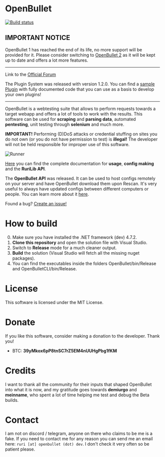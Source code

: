 # OpenBullet
[![Build status](https://ci.appveyor.com/api/projects/status/ubdcnn38uanaoqic?svg=true)](https://ci.appveyor.com/project/openbullet/openbullet)

## IMPORTANT NOTICE

OpenBullet 1 has reached the end of its life, no more support will be provided for it. Please consider switching to [OpenBullet 2](https://github.com/openbullet/OpenBullet2) as it will be kept up to date and offers a lot more features.

- - - -

Link to the [Official Forum](https://discourse.openbullet.dev/)

The Plugin System was released with version 1.2.0. You can find a [sample Plugin](https://github.com/openbullet/openbullet-plugin) with fully documented code that you can use as a basis to develop your own plugins!

- - - -

OpenBullet is a webtesting suite that allows to perform requests towards a target webapp and offers a lot of tools to work with the results. This software can be used for **scraping** and **parsing data**, automated **pentesting**, unit testing through **selenium** and much more.

**IMPORTANT!** Performing (D)DoS attacks or credential stuffing on sites you do not own (or you do not have permission to test) is **illegal!** The developer will not be held responsible for improper use of this software.

![Runner](https://i.imgur.com/vb8OUfr.jpg)

[Here](https://openbullet.github.io/ob1) you can find the complete documentation for **usage**, **config making** and the **RuriLib API**.

The **OpenBullet API** was released. It can be used to host configs remotely on your server and have OpenBullet download them upon Rescan. It's very useful to always have updated configs between different computers or people. You can learn more about it [here](https://openbullet.github.io/ob1/remote.html).

Found a bug? [Create an issue!](https://help.github.com/en/articles/creating-an-issue)

# How to build
0. Make sure you have installed the .NET framework (dev) 4.7.2.
1. **Clone this repository** and open the solution file with Visual Studio.
2. Switch to **Release** mode for a much cleaner output.
3. **Build** the solution (Visual Studio will fetch all the missing nuget packages).
4. You can find the executables inside the folders OpenBullet/bin/Release and OpenBulletCLI/bin/Release.

# License
This software is licensed under the MIT License.

# Donate
If you like this software, consider making a donation to the developer. Thank you!
- BTC: **39yMkox6pP8tnSC7rZ5EM4nUUHgPbg1fKM**

# Credits
I want to thank all the community for their inputs that shaped OpenBullet into what it is now, and my gratitude goes towards **demiurgo** and **meinname**, who spent a lot of time helping me test and debug the Beta builds.

# Contact
I am not on discord / telegram, anyone on there who claims to be me is a fake. If you need to contact me for any reason you can send me an email here: `ruri [at] openbullet (dot) dev`. I don't check it very often so be patient please.
